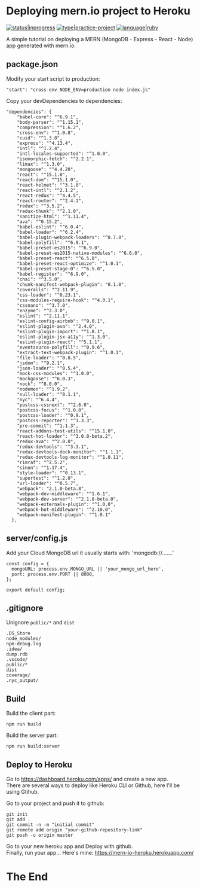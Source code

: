 # Deploying mern.io project to Heroku
[![status|inprogress](http://jeffreynerona.com/badges/status-inprogress.svg)](http://jeffreynerona.com/projects) [![type|practice-project](http://jeffreynerona.com/badges/type-practiceproject.svg)](http://jeffreynerona.com/projects/) [![language|ruby](http://jeffreynerona.com/badges/language-javascript.svg)](http://jeffreynerona.com/projects/javascript)

A simple tutorial on deploying a MERN (MongoDB - Express - React - Node) app generated with mern.io.

## package.json
Modify your start script to production:
```
"start": "cross-env NODE_ENV=production node index.js"
```
Copy your devDependencies to dependencies:
```
"dependencies": {
    "babel-core": "^6.9.1",
    "body-parser": "^1.15.1",
    "compression": "^1.6.2",
    "cross-env": "^1.0.8",
    "cuid": "^1.3.8",
    "express": "^4.13.4",
    "intl": "^1.2.4",
    "intl-locales-supported": "^1.0.0",
    "isomorphic-fetch": "^2.2.1",
    "limax": "^1.3.0",
    "mongoose": "^4.4.20",
    "react": "^15.1.0",
    "react-dom": "^15.1.0",
    "react-helmet": "^3.1.0",
    "react-intl": "^2.1.2",
    "react-redux": "^4.4.5",
    "react-router": "^2.4.1",
    "redux": "^3.5.2",
    "redux-thunk": "^2.1.0",
    "sanitize-html": "^1.11.4",
    "ava": "^0.15.2",
    "babel-eslint": "^6.0.4",
    "babel-loader": "^6.2.4",
    "babel-plugin-webpack-loaders": "^0.7.0",
    "babel-polyfill": "^6.9.1",
    "babel-preset-es2015": "^6.9.0",
    "babel-preset-es2015-native-modules": "^6.6.0",
    "babel-preset-react": "^6.5.0",
    "babel-preset-react-optimize": "^1.0.1",
    "babel-preset-stage-0": "^6.5.0",
    "babel-register": "^6.9.0",
    "chai": "^3.5.0",
    "chunk-manifest-webpack-plugin": "0.1.0",
    "coveralls": "^2.11.9",
    "css-loader": "^0.23.1",
    "css-modules-require-hook": "^4.0.1",
    "cssnano": "^3.7.0",
    "enzyme": "^2.3.0",
    "eslint": "^2.11.1",
    "eslint-config-airbnb": "^9.0.1",
    "eslint-plugin-ava": "^2.4.0",
    "eslint-plugin-import": "^1.8.1",
    "eslint-plugin-jsx-a11y": "^1.3.0",
    "eslint-plugin-react": "^5.1.1",
    "eventsource-polyfill": "^0.9.6",
    "extract-text-webpack-plugin": "^1.0.1",
    "file-loader": "^0.8.5",
    "jsdom": "^9.2.1",
    "json-loader": "^0.5.4",
    "mock-css-modules": "^1.0.0",
    "mockgoose": "^6.0.3",
    "nock": "^8.0.0",
    "nodemon": "^1.9.2",
    "null-loader": "^0.1.1",
    "nyc": "^6.4.4",
    "postcss-cssnext": "^2.6.0",
    "postcss-focus": "^1.0.0",
    "postcss-loader": "^0.9.1",
    "postcss-reporter": "^1.3.3",
    "pre-commit": "^1.1.3",
    "react-addons-test-utils": "^15.1.0",
    "react-hot-loader": "^3.0.0-beta.2",
    "redux-ava": "^2.0.0",
    "redux-devtools": "^3.3.1",
    "redux-devtools-dock-monitor": "^1.1.1",
    "redux-devtools-log-monitor": "^1.0.11",
    "rimraf": "^2.5.2",
    "sinon": "^1.17.4",
    "style-loader": "^0.13.1",
    "supertest": "^1.2.0",
    "url-loader": "^0.5.7",
    "webpack": "2.1.0-beta.8",
    "webpack-dev-middleware": "^1.6.1",
    "webpack-dev-server": "^2.1.0-beta.0",
    "webpack-externals-plugin": "^1.0.0",
    "webpack-hot-middleware": "^2.10.0",
    "webpack-manifest-plugin": "^1.0.1"
  },
```

## server/config.js
Add your Cloud MongoDB url
it usually starts with: 'mongodb://.......'
```
const config = {
  mongoURL: process.env.MONGO_URL || 'your_mongo_url_here',
  port: process.env.PORT || 8000,
};

export default config;
```
## .gitignore
Unignore `public/*` and `dist`
```
.DS_Store
node_modules/
npm-debug.log
.idea/
dump.rdb
.vscode/
public/*
dist
coverage/
.nyc_output/
```
## Build
Build the client part:
```
npm run build
```
Build the server part:
```
npm run build:server
```

## Deploy to Heroku
Go to https://dashboard.heroku.com/apps/ and create a new app.<br>
There are several ways to deploy like Heroku CLI or Github, here I'll be using Gtihub.

Go to your project and push it to github:
```
git init
git add .
git commit -n -m "initial commit"
git remote add origin "your-github-repository-link"
git push -u origin master
```
Go to your new heroku app and Deploy with github.<br>
Finally, run your app... Here's mine: https://mern-io-heroku.herokuapp.com/
# The End
